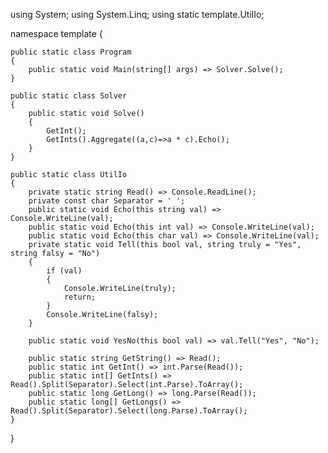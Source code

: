 using System;
using System.Linq;
using static template.UtilIo;

namespace template
{

    public static class Program
    {
        public static void Main(string[] args) => Solver.Solve();
    }

    public static class Solver
    {
        public static void Solve()
        {
            GetInt();
            GetInts().Aggregate((a,c)=>a * c).Echo();
        }
    }

    public static class UtilIo
    {
        private static string Read() => Console.ReadLine();
        private const char Separator = ' ';
        public static void Echo(this string val) => Console.WriteLine(val);
        public static void Echo(this int val) => Console.WriteLine(val);
        public static void Echo(this char val) => Console.WriteLine(val);
        private static void Tell(this bool val, string truly = "Yes", string falsy = "No")
        {
            if (val)
            {
                Console.WriteLine(truly);
                return;
            }
            Console.WriteLine(falsy);
        }

        public static void YesNo(this bool val) => val.Tell("Yes", "No");

        public static string GetString() => Read();
        public static int GetInt() => int.Parse(Read());
        public static int[] GetInts() => Read().Split(Separator).Select(int.Parse).ToArray();
        public static long GetLong() => long.Parse(Read());
        public static long[] GetLongs() => Read().Split(Separator).Select(long.Parse).ToArray();
    }

}
